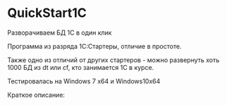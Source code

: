 # QuickStart1C
Разворачиваем БД 1С в один клик

  Программа из разряда 1С:Стартеры, отличие в простоте.
  
  Также одно из отличий от других стартеров - можно развернуть хоть 1000 БД из dt или cf, кто занимается 1С в курсе.
  
  Тестировалась на Windows 7 x64 и Windows10x64
  
  Краткое описание:
  
   
